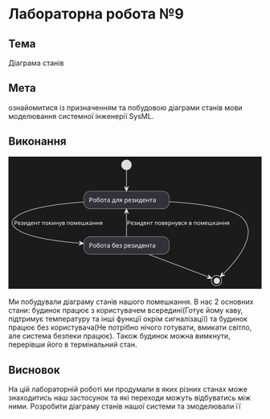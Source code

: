 # Лабораторна робота №9

## Тема

Діаграма станів

## Мета

ознайомитися із призначенням та побудовою діаграми
станів мови моделювання системної інженерії SysML.

## Виконання

![activity](activity.svg)

Ми побудували діаграму станів нашого помешкання. В нас 2 основних стани: будинок працює з користувачем всередині(Готує йому каву, підтримує температуру та інші функції окрім сигналізації) та будинок працює без користувача(Не потрібно нічого готувати, вмикати світло, але система безпеки працює). Також будинок можна вимкнути, перерівши його в термінальний стан.

## Висновок

На цій лабораторній роботі ми продумали в яких різних станах може знаходитись наш застосунок та які переходи можуть відбуватись між ними. Розробити діаграму станів нашої системи та змоделювали її
